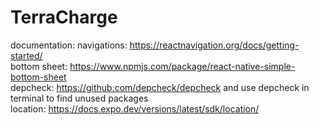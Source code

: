 # TerraCharge
documentation:
  navigations: https://reactnavigation.org/docs/getting-started/ <br />
  bottom sheet: https://www.npmjs.com/package/react-native-simple-bottom-sheet <br />
  depcheck: https://github.com/depcheck/depcheck and use depcheck in terminal to find unused packages <br />
  location: https://docs.expo.dev/versions/latest/sdk/location/ <br/>

